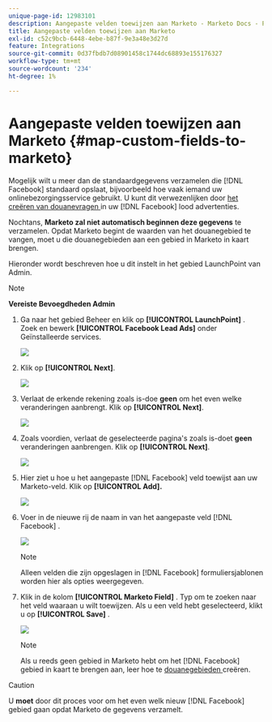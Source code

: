 ```yaml
---
unique-page-id: 12983101
description: Aangepaste velden toewijzen aan Marketo - Marketo Docs - Productdocumentatie
title: Aangepaste velden toewijzen aan Marketo
exl-id: c52c9bcb-6448-4ebe-b87f-9e3a48e3d27d
feature: Integrations
source-git-commit: 0d37fbdb7d08901458c1744dc68893e155176327
workflow-type: tm+mt
source-wordcount: '234'
ht-degree: 1%

---
```


# Aangepaste velden toewijzen aan Marketo {#map-custom-fields-to-marketo}

Mogelijk wilt u meer dan de standaardgegevens verzamelen die [!DNL Facebook] standaard opslaat, bijvoorbeeld hoe vaak iemand uw onlinebezorgingsservice gebruikt. U kunt dit verwezenlijken door [ het creëren van douanevragen ](https://www.facebook.com/business/help/774623835981457?helpref=uf_permalink) in uw [!DNL Facebook] lood advertenties.

Nochtans, **Marketo zal niet automatisch beginnen deze gegevens** te verzamelen. Opdat Marketo begint de waarden van het douanegebied te vangen, moet u **&#x200B;**&#x200B;die douanegebieden aan een gebied in Marketo in kaart brengen.

Hieronder wordt beschreven hoe u dit instelt in het gebied LaunchPoint van Admin.

>[!NOTE]
>
>**Vereiste Bevoegdheden Admin**

1. Ga naar het gebied Beheer en klik op **[!UICONTROL LaunchPoint]** . Zoek en bewerk **[!UICONTROL Facebook Lead Ads]** onder Geïnstalleerde services.

   ![](assets/image2017-10-24-9-3a32-3a16.png)

1. Klik op **[!UICONTROL Next]**.

   ![](assets/image2017-10-24-14-3a55-3a13.png)

1. Verlaat de erkende rekening zoals is-doe **geen** om het even welke veranderingen aanbrengt. Klik op **[!UICONTROL Next]**.

   ![](assets/image2017-10-24-14-3a56-3a48.png)

1. Zoals voordien, verlaat de geselecteerde pagina&#39;s zoals is-doet **geen** veranderingen aanbrengen. Klik op **[!UICONTROL Next]**.

   ![](assets/image2017-10-24-15-3a0-3a54.png)

1. Hier ziet u hoe u het aangepaste [!DNL Facebook] veld toewijst aan uw Marketo-veld. Klik op **[!UICONTROL Add].**

   ![](assets/image2017-10-24-9-3a33-3a49.png)

1. Voer in de nieuwe rij de naam in van het aangepaste veld [!DNL Facebook] .

   ![](assets/image2017-10-24-9-3a37-3a3.png)

   >[!NOTE]
   >
   >Alleen velden die zijn opgeslagen in [!DNL Facebook] formuliersjablonen worden hier als opties weergegeven.

1. Klik in de kolom **[!UICONTROL Marketo Field]** . Typ om te zoeken naar het veld waaraan u wilt toewijzen. Als u een veld hebt geselecteerd, klikt u op **[!UICONTROL Save]** .

   ![](assets/image2017-10-24-11-3a16-3a42.png)

   >[!NOTE]
   >
   >Als u reeds geen gebied in Marketo hebt om het [!DNL Facebook] gebied in kaart te brengen aan, leer hoe te [ douanegebieden ](/help/marketo/product-docs/administration/field-management/create-a-custom-field-in-marketo.md) creëren.

>[!CAUTION]
>
>U **moet** door dit proces voor om het even welk nieuw [!DNL Facebook] gebied gaan opdat Marketo de gegevens verzamelt.
